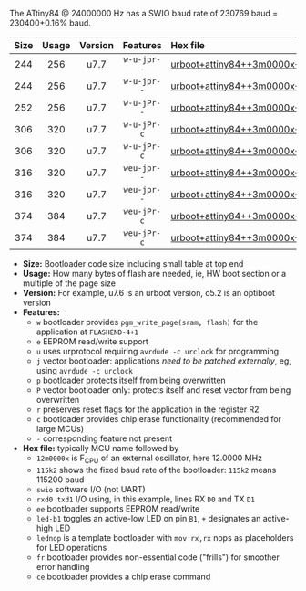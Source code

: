 The ATtiny84 @ 24000000 Hz has a SWIO baud rate of 230769 baud = 230400+0.16% baud.

|Size|Usage|Version|Features|Hex file|
|:-:|:-:|:-:|:-:|:--|
|244|256|u7.7|`w-u-jpr--`|[urboot+attiny84++3m0000x+++28k8_swio_rxa3_txa2_led+a4.hex](https://raw.githubusercontent.com/stefanrueger/urboot.hex/main/mcus/attiny84/external_oscillator/fcpu++3m0000_Hz/br+++28k8_bps/urboot+attiny84++3m0000x+++28k8_swio_rxa3_txa2_led+a4.hex)|
|244|256|u7.7|`w-u-jpr--`|[urboot+attiny84++3m0000x+++28k8_swio_rxa3_txa2_lednop.hex](https://raw.githubusercontent.com/stefanrueger/urboot.hex/main/mcus/attiny84/external_oscillator/fcpu++3m0000_Hz/br+++28k8_bps/urboot+attiny84++3m0000x+++28k8_swio_rxa3_txa2_lednop.hex)|
|252|256|u7.7|`w-u-jPr--`|[urboot+attiny84++3m0000x+++28k8_swio_rxa3_txa2.hex](https://raw.githubusercontent.com/stefanrueger/urboot.hex/main/mcus/attiny84/external_oscillator/fcpu++3m0000_Hz/br+++28k8_bps/urboot+attiny84++3m0000x+++28k8_swio_rxa3_txa2.hex)|
|306|320|u7.7|`w-u-jPr-c`|[urboot+attiny84++3m0000x+++28k8_swio_rxa3_txa2_led+a4_fr_ce.hex](https://raw.githubusercontent.com/stefanrueger/urboot.hex/main/mcus/attiny84/external_oscillator/fcpu++3m0000_Hz/br+++28k8_bps/urboot+attiny84++3m0000x+++28k8_swio_rxa3_txa2_led+a4_fr_ce.hex)|
|306|320|u7.7|`w-u-jPr-c`|[urboot+attiny84++3m0000x+++28k8_swio_rxa3_txa2_lednop_fr_ce.hex](https://raw.githubusercontent.com/stefanrueger/urboot.hex/main/mcus/attiny84/external_oscillator/fcpu++3m0000_Hz/br+++28k8_bps/urboot+attiny84++3m0000x+++28k8_swio_rxa3_txa2_lednop_fr_ce.hex)|
|316|320|u7.7|`weu-jpr--`|[urboot+attiny84++3m0000x+++28k8_swio_rxa3_txa2_ee_led+a4.hex](https://raw.githubusercontent.com/stefanrueger/urboot.hex/main/mcus/attiny84/external_oscillator/fcpu++3m0000_Hz/br+++28k8_bps/urboot+attiny84++3m0000x+++28k8_swio_rxa3_txa2_ee_led+a4.hex)|
|316|320|u7.7|`weu-jpr--`|[urboot+attiny84++3m0000x+++28k8_swio_rxa3_txa2_ee_lednop.hex](https://raw.githubusercontent.com/stefanrueger/urboot.hex/main/mcus/attiny84/external_oscillator/fcpu++3m0000_Hz/br+++28k8_bps/urboot+attiny84++3m0000x+++28k8_swio_rxa3_txa2_ee_lednop.hex)|
|374|384|u7.7|`weu-jPr-c`|[urboot+attiny84++3m0000x+++28k8_swio_rxa3_txa2_ee_led+a4_fr_ce.hex](https://raw.githubusercontent.com/stefanrueger/urboot.hex/main/mcus/attiny84/external_oscillator/fcpu++3m0000_Hz/br+++28k8_bps/urboot+attiny84++3m0000x+++28k8_swio_rxa3_txa2_ee_led+a4_fr_ce.hex)|
|374|384|u7.7|`weu-jPr-c`|[urboot+attiny84++3m0000x+++28k8_swio_rxa3_txa2_ee_lednop_fr_ce.hex](https://raw.githubusercontent.com/stefanrueger/urboot.hex/main/mcus/attiny84/external_oscillator/fcpu++3m0000_Hz/br+++28k8_bps/urboot+attiny84++3m0000x+++28k8_swio_rxa3_txa2_ee_lednop_fr_ce.hex)|

- **Size:** Bootloader code size including small table at top end
- **Usage:** How many bytes of flash are needed, ie, HW boot section or a multiple of the page size
- **Version:** For example, u7.6 is an urboot version, o5.2 is an optiboot version
- **Features:**
  + `w` bootloader provides `pgm_write_page(sram, flash)` for the application at `FLASHEND-4+1`
  + `e` EEPROM read/write support
  + `u` uses urprotocol requiring `avrdude -c urclock` for programming
  + `j` vector bootloader: applications *need to be patched externally*, eg, using `avrdude -c urclock`
  + `p` bootloader protects itself from being overwritten
  + `P` vector bootloader only: protects itself and reset vector from being overwritten
  + `r` preserves reset flags for the application in the register R2
  + `c` bootloader provides chip erase functionality (recommended for large MCUs)
  + `-` corresponding feature not present
- **Hex file:** typically MCU name followed by
  + `12m0000x` is F<sub>CPU</sub> of an external oscillator, here 12.0000 MHz
  + `115k2` shows the fixed baud rate of the bootloader: `115k2` means 115200 baud
  + `swio` software I/O (not UART)
  + `rxd0 txd1` I/O using, in this example, lines RX `D0` and TX `D1`
  + `ee` bootloader supports EEPROM read/write
  + `led-b1` toggles an active-low LED on pin `B1`, `+` designates an active-high LED
  + `lednop` is a template bootloader with `mov rx,rx` nops as placeholders for LED operations
  + `fr` bootloader provides non-essential code ("frills") for smoother error handling
  + `ce` bootloader provides a chip erase command
